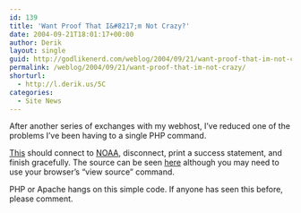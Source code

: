 ```yaml
---
id: 139
title: 'Want Proof That I&#8217;m Not Crazy?'
date: 2004-09-21T18:01:17+00:00
author: Derik
layout: single
guid: http://godlikenerd.com/weblog/2004/09/21/want-proof-that-im-not-crazy/
permalink: /weblog/2004/09/21/want-proof-that-im-not-crazy/
shorturl:
  - http://l.derik.us/5C
categories:
  - Site News
---
```

After another series of exchanges with my webhost, I&#8217;ve reduced one of the problems I&#8217;ve been having to a single PHP command.

[This](/troubleshooting/fsockopentest.php) should connect to [NOAA](http://weather.noaa.gov), disconnect, print a success statement, and finish gracefully. The source can be seen [here](/troubleshooting/fsockopentest.txt) although you may need to use your browser&#8217;s &#8220;view source&#8221; command.

PHP or Apache hangs on this simple code. If anyone has seen this before, please comment.